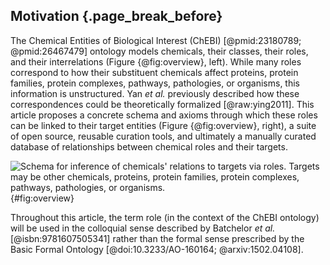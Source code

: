 ## Motivation {.page_break_before}

The Chemical Entities of Biological Interest (ChEBI) [@pmid:23180789; @pmid:26467479] ontology models chemicals, their classes,
their roles, and their interrelations (Figure {@fig:overview}, left). While many roles correspond to how their
substituent chemicals affect proteins, protein families, protein complexes, pathways, pathologies, or organisms, this
information is unstructured. Yan *et al.* previously described how these correspondences could be theoretically
formalized [@raw:ying2011]. This article proposes a concrete schema and axioms through which these roles can be linked to their target
entities (Figure {@fig:overview}, right), a suite of open source, reusable curation tools, and ultimately a manually
curated database of relationships between chemical roles and their targets. 

![Schema for inference of chemicals' relations to targets via roles.
Targets may be other chemicals, proteins, protein families, protein
complexes, pathways, pathologies, or organisms.](images/overview.svg){#fig:overview}

Throughout this article, the term role (in the context of the ChEBI ontology) will be used in the colloquial sense
described by Batchelor *et al.* [@isbn:9781607505341] rather than the formal sense prescribed by the
Basic Formal Ontology [@doi:10.3233/AO-160164; @arxiv:1502.04108].

